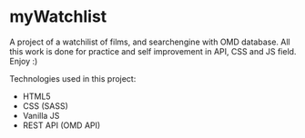 # myWatchlist
 A project of a watchilist of films, and searchengine with OMD database.
 All this work is done for practice and self improvement in API, CSS and JS field.
 Enjoy :)
 
 Technologies used in this project:
 * HTML5
 * CSS (SASS)
 * Vanilla JS
 * REST API (OMD API)
 
